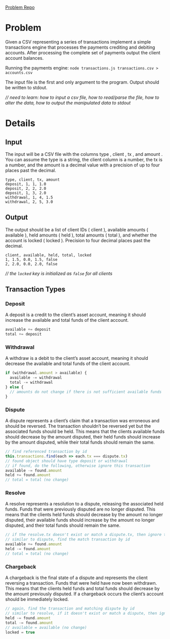 [Problem Repo](https://github.com/sumup-challenges/payment-engine)

# Problem

Given a CSV representing a series of transactions implement a simple transactions engine that processes the payments crediting and debiting accounts. After processing the complete set of payments output the client account balances.

Running the payments engine:
 `node transactions.js transactions.csv > accounts.csv`  

The input file is the first and only argument to the program. Output should be written to stdout.

*// need to learn: how to input a csv file, how to read/parse the file, how to alter the data, how to output the manipulated data to stdout*

# Details

## Input

The input will be a CSV file with the columns type , client , tx , and amount . You can assume the type is a string, the client column is a number, the tx is a number, and the amount is a decimal value with a precision of up to four places past the decimal.

``` csv
type, client, tx, amount
deposit, 1, 1, 1.0
deposit, 2, 2, 2.0
deposit, 1, 3, 2.0
withdrawal, 1, 4, 1.5
withdrawal, 2, 5, 3.0
```

## Output

The output should be a list of client IDs ( client ), available amounts ( available ), held amounts ( held ), total amounts ( total ), and whether the account is locked ( locked ). Precision to four decimal places past the decimal.

``` csv
client, available, held, total, locked
1, 1.5, 0.0, 1.5, false
2, 2.0, 0.0, 2.0, false
```
*// the `locked` key is initialized as `false` for all clients*

## Transaction Types

### Deposit

A deposit is a credit to the client’s asset account, meaning it should increase the available and total funds of the client account.

``` javascript
available += deposit
total += deposit
```

### Withdrawal

A withdraw is a debit to the client’s asset account, meaning it should decrease the available and total funds of the client account.

``` javascript
if (withdrawal.amount > available) {
  available -= withdrawal
  total -= withdrawal
} else {
  // amounts do not change if there is not sufficient available funds
}
```

### Dispute

A dispute represents a client’s claim that a transaction was erroneous and should be reversed. The transaction shouldn’t be reversed yet but the associated funds should be held. This means that the clients available funds should decrease by the amount disputed, their held funds should increase by the amount disputed, while their total funds should remain the same.

``` javascript
// find referenced transaction by id
this.transactions.find(each => each.tx === dispute.tx)
// found object should have type deposit or withdrawal
// if found, do the following, otherwise ignore this transaction
available -= found.amount
held += found.amount
// total = total (no change)
```

### Resolve

A resolve represents a resolution to a dispute, releasing the associated held funds. Funds that were previously disputed are no longer disputed. This means that the clients held funds should decrease by the amount no longer disputed, their available funds should increase by the amount no longer disputed, and their total funds should remain the same.

``` javascript
// if the resolve.tx doesn't exist or match a dispute.tx, then ignore the resolve
// similar to dispute, find the match transaction by id
available += found.amount
held -= found.amount
// total = total (no change)
```

### Chargeback

A chargeback is the final state of a dispute and represents the client reversing a transaction. Funds that were held have now been withdrawn. This means that the clients held funds and total funds should decrease by the amount previously disputed. If a chargeback occurs the client’s account should be immediately locked.

``` javascript
// again, find the transaction and matching dispute by id
// similar to resolve, if it doesn't exist or match a dispute, then ignore the chargeback
held -= found.amount
total -= found.amount
// available = available (no change)
locked = true
```